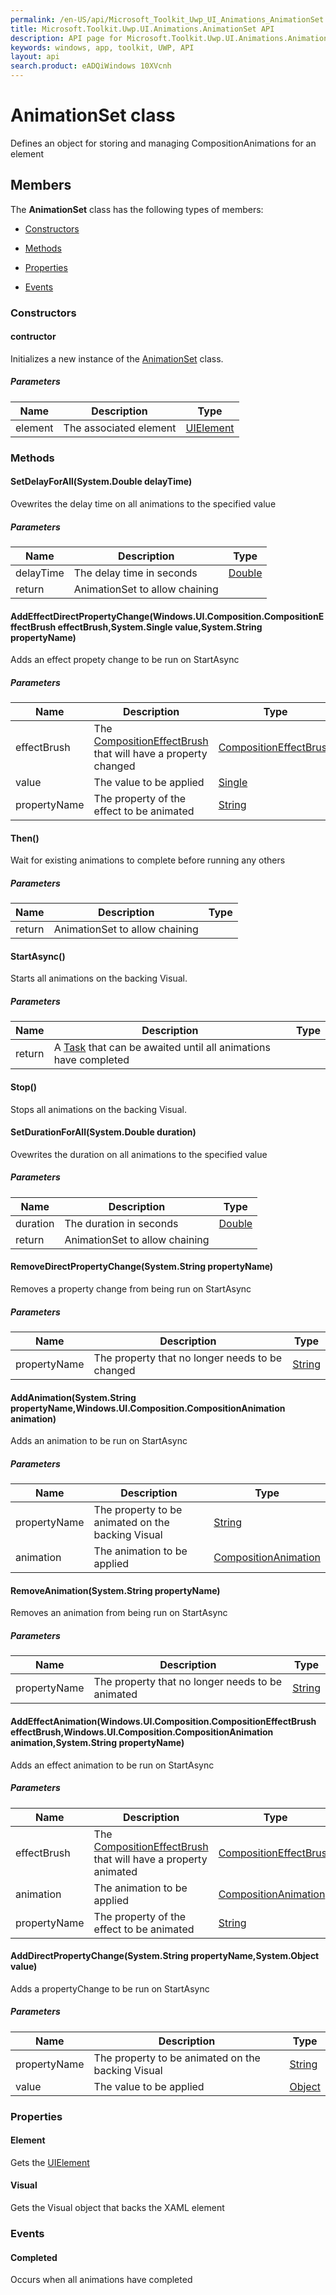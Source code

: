 ```yaml
---
permalink: /en-US/api/Microsoft_Toolkit_Uwp_UI_Animations_AnimationSet.htm
title: Microsoft.Toolkit.Uwp.UI.Animations.AnimationSet API 
description: API page for Microsoft.Toolkit.Uwp.UI.Animations.AnimationSet
keywords: windows, app, toolkit, UWP, API
layout: api
search.product: eADQiWindows 10XVcnh
---
```



# AnimationSet class

Defines an object for storing and managing CompositionAnimations for an element

## Members

The **AnimationSet** class has the following types of members:

* [Constructors](#Constructors)

* [Methods](#Methods)

* [Properties](#Properties)

* [Events](#Events)

### Constructors

#### contructor

Initializes a new instance of the [AnimationSet](Microsoft_Toolkit_Uwp_UI_Animations_AnimationSet.htm) class.

##### Parameters



| Name | Description | Type || --- | --- | --- || element | The associated element | [UIElement](https://msdn.microsoft.com/library/windows/apps/Windows.UI.Xaml.UIElement) |


### Methods

#### SetDelayForAll(System.Double delayTime)

Ovewrites the delay time on all animations to the specified value

##### Parameters



| Name | Description | Type || --- | --- | --- || delayTime | The delay time in seconds | [Double](https://msdn.microsoft.com/library/windows/apps/System.Double) || return |AnimationSet to allow chaining |


#### AddEffectDirectPropertyChange(Windows.UI.Composition.CompositionEffectBrush effectBrush,System.Single value,System.String propertyName)

Adds an effect propety change to be run on StartAsync

##### Parameters



| Name | Description | Type || --- | --- | --- || effectBrush | The [CompositionEffectBrush](https://msdn.microsoft.com/library/windows/apps/Windows.UI.Composition.CompositionEffectBrush) that will have a property changed | [CompositionEffectBrush](https://msdn.microsoft.com/library/windows/apps/Windows.UI.Composition.CompositionEffectBrush) || value | The value to be applied | [Single](https://msdn.microsoft.com/library/windows/apps/System.Single) || propertyName | The property of the effect to be animated | [String](https://msdn.microsoft.com/library/windows/apps/System.String) |


#### Then()

Wait for existing animations to complete before running any others

##### Parameters



| Name | Description | Type || --- | --- | --- || return |AnimationSet to allow chaining |


#### StartAsync()

Starts all animations on the backing Visual.

##### Parameters



| Name | Description | Type || --- | --- | --- || return |A [Task](https://msdn.microsoft.com/library/windows/apps/System.Threading.Tasks.Task) that can be awaited until all animations have completed |


#### Stop()

Stops all animations on the backing Visual.



#### SetDurationForAll(System.Double duration)

Ovewrites the duration on all animations to the specified value

##### Parameters



| Name | Description | Type || --- | --- | --- || duration | The duration in seconds | [Double](https://msdn.microsoft.com/library/windows/apps/System.Double) || return |AnimationSet to allow chaining |


#### RemoveDirectPropertyChange(System.String propertyName)

Removes a property change from being run on StartAsync

##### Parameters



| Name | Description | Type || --- | --- | --- || propertyName | The property that no longer needs to be changed | [String](https://msdn.microsoft.com/library/windows/apps/System.String) |


#### AddAnimation(System.String propertyName,Windows.UI.Composition.CompositionAnimation animation)

Adds an animation to be run on StartAsync

##### Parameters



| Name | Description | Type || --- | --- | --- || propertyName | The property to be animated on the backing Visual | [String](https://msdn.microsoft.com/library/windows/apps/System.String) || animation | The animation to be applied | [CompositionAnimation](https://msdn.microsoft.com/library/windows/apps/Windows.UI.Composition.CompositionAnimation) |


#### RemoveAnimation(System.String propertyName)

Removes an animation from being run on StartAsync

##### Parameters



| Name | Description | Type || --- | --- | --- || propertyName | The property that no longer needs to be animated | [String](https://msdn.microsoft.com/library/windows/apps/System.String) |


#### AddEffectAnimation(Windows.UI.Composition.CompositionEffectBrush effectBrush,Windows.UI.Composition.CompositionAnimation animation,System.String propertyName)

Adds an effect animation to be run on StartAsync

##### Parameters



| Name | Description | Type || --- | --- | --- || effectBrush | The [CompositionEffectBrush](https://msdn.microsoft.com/library/windows/apps/Windows.UI.Composition.CompositionEffectBrush) that will have a property animated | [CompositionEffectBrush](https://msdn.microsoft.com/library/windows/apps/Windows.UI.Composition.CompositionEffectBrush) || animation | The animation to be applied | [CompositionAnimation](https://msdn.microsoft.com/library/windows/apps/Windows.UI.Composition.CompositionAnimation) || propertyName | The property of the effect to be animated | [String](https://msdn.microsoft.com/library/windows/apps/System.String) |


#### AddDirectPropertyChange(System.String propertyName,System.Object value)

Adds a propertyChange to be run on StartAsync

##### Parameters



| Name | Description | Type || --- | --- | --- || propertyName | The property to be animated on the backing Visual | [String](https://msdn.microsoft.com/library/windows/apps/System.String) || value | The value to be applied | [Object](https://msdn.microsoft.com/library/windows/apps/System.Object) |


### Properties

#### Element

Gets the [UIElement](https://msdn.microsoft.com/library/windows/apps/Windows.UI.Xaml.UIElement)



#### Visual

Gets the Visual object that backs the XAML element



### Events

#### Completed

Occurs when all animations have completed


